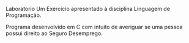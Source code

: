 Laboratorio Um
Exercício apresentado à disciplina Linguagem de Programação.

Programa desenvolvido em C com intuito de averiguar se uma pessoa possui direito ao Seguro Desemprego.
